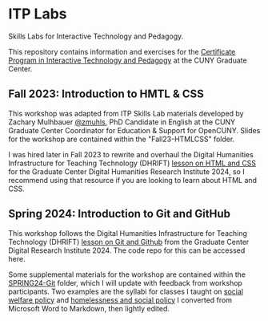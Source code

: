 # ITP Labs
Skills Labs for Interactive Technology and Pedagogy.

This repository contains information and exercises for the [Certificate Program in Interactive Technology and Pedagogy](https://www.gc.cuny.edu/interactive-technology-and-pedagogy) at the CUNY Graduate Center.

## Fall 2023: Introduction to HMTL & CSS

This workshop was adapted from ITP Skills Lab materials developed by Zachary Mulhbauer [@zmuhls](https://github.com/zmuhls), PhD Candidate in English at the CUNY Graduate Center Coordinator for Education & Support for OpenCUNY. Slides for the workshop are contained within the "Fall23-HTMLCSS" folder.

I was hired later in Fall 2023 to rewrite and overhaul the Digital Humanities Infrastructure for Teaching Technology (DHRIFT) [lesson on HTML and CSS](https://app.dhrift.org/dynamic/?user=GC-DRI&repo=DRI24&file=html-css&instUser=GC-DRI&instRepo=GCDRI24Schedule) for the Graduate Center Digital Humanities Research Institute 2024, so I recommend using that resource if you are looking to learn about HTML and CSS.

## Spring 2024: Introduction to Git and GitHub

This workshop follows the Digital Humanities Infrastructure for Teaching Technology (DHRIFT) [lesson on Git and Github](https://app.dhrift.org/dynamic/?user=GC-DRI&repo=DRI24&file=git&instUser=GC-DRI&instRepo=GCDRI24Schedule) from the Graduate Center Digital Research Institute 2024. The code repo for this can be accessed here.

Some supplemental materials for the workshop are contained within the [SPRING24-Git](https://github.com/perlsdiver/ITP-Labs/tree/main/Spring24-Git) folder, which I will update with feedback from workshop participants. Two examples are the syllabi for classes I taught on [social welfare policy](SocialWelfarePolicy-Fall22-Syllabus.md) and [homelessness and social policy](HomelessnessPolicy-Summer23-Syllabus.md) I converted from Microsoft Word to Markdown, then lightly edited.
